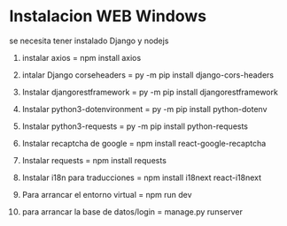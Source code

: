 # Instalacion WEB Windows

se necesita tener instalado Django y nodejs

1. instalar axios = npm install axios

2. intalar Django corseheaders = py -m pip install django-cors-headers 

3. Instalar djangorestframework = py -m pip install djangorestframework

4. Instalar python3-dotenvironment = py -m pip install python-dotenv

5. Instalar python3-requests = py -m pip install python-requests

6. Instalar recaptcha de google = npm install react-google-recaptcha

7. Instalar requests = npm install requests

8. Instalar i18n para traducciones = npm install i18next react-i18next

9. Para arrancar el entorno virtual = npm run dev

10. para arrancar la base de datos/login = manage.py runserver 

